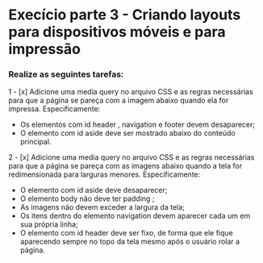 # Execício parte 3 - Criando layouts para dispositivos móveis e para impressão

### Realize as seguintes tarefas:

1 - [x] Adicione uma media query no arquivo CSS e as regras necessárias para que a página se pareça com a 
imagem abaixo quando ela for impressa. Especificamente:
   - Os elementos com id header , navigation e footer devem desaparecer;
   - O elemento com id aside deve ser mostrado abaixo do conteúdo principal.

2 - [x] Adicione uma media query no arquivo CSS e as regras necessárias para que a página se pareça com 
as imagens abaixo quando a tela for redimensionada para larguras menores. Especificamente:
   - O elemento com id aside deve desaparecer;
   - O elemento body não deve ter padding ;
   - As imagens não devem exceder a largura da tela;
   - Os itens dentro do elemento navigation devem aparecer cada um em sua própria linha;
   - O elemento com id header deve ser fixo, de forma que ele fique aparecendo sempre no topo da tela 
  mesmo após o usuário rolar a página.